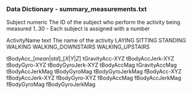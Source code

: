 ### Data Dictionary - summary_measurements.txt

Subject	numeric
	The ID of the subject who perform the activity being measured
		1..30 - Each subject is assigned with a number 

ActivityName	text
	The name of the activity
		LAYING
		SITTING
		STANDING
		WALKING
		WALKING_DOWNSTAIRS
		WALKING_UPSTAIRS

tBodyAcc_[*mean*|*std*]_[*X*|*Y*|*Z*]
tGravityAcc-XYZ
tBodyAccJerk-XYZ
tBodyGyro-XYZ
tBodyGyroJerk-XYZ
tBodyAccMag
tGravityAccMag
tBodyAccJerkMag
tBodyGyroMag
tBodyGyroJerkMag
fBodyAcc-XYZ
fBodyAccJerk-XYZ
fBodyGyro-XYZ
fBodyAccMag
fBodyAccJerkMag
fBodyGyroMag
fBodyGyroJerkMag


